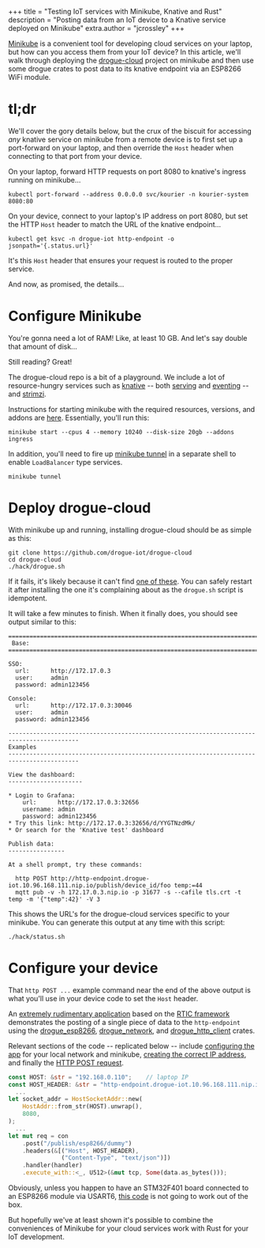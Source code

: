 +++
title = "Testing IoT services with Minikube, Knative and Rust"
description = "Posting data from an IoT device to a Knative service deployed on Minikube"
extra.author = "jcrossley"
+++

[Minikube](https://minikube.sigs.k8s.io/docs/) is a convenient tool
for developing cloud services on your laptop, but how can you access
them from your IoT device? In this article, we'll walk through
deploying the
[drogue-cloud](https://github.com/drogue-iot/drogue-cloud) project on
minikube and then use some drogue crates to post data to its knative
endpoint via an ESP8266 WiFi module.

<!-- more -->

# tl;dr

We'll cover the gory details below, but the crux of the biscuit for
accessing _any_ knative service on minikube from a remote device is to
first set up a port-forward on your laptop, and then override the
`Host` header when connecting to that port from your device.

On your laptop, forward HTTP requests on port 8080 to knative's
ingress running on minikube...

```shell
kubectl port-forward --address 0.0.0.0 svc/kourier -n kourier-system 8080:80
```

On your device, connect to your laptop's IP address on port 8080, but
set the HTTP `Host` header to match the URL of the knative endpoint...

```shell
kubectl get ksvc -n drogue-iot http-endpoint -o jsonpath='{.status.url}'
```

It's this `Host` header that ensures your request is routed to the
proper service.

And now, as promised, the details...

# Configure Minikube

You're gonna need a lot of RAM! Like, at least 10 GB. And let's say
double that amount of disk...

Still reading? Great! 

The drogue-cloud repo is a bit of a playground. We include a lot of
resource-hungry services such as [knative](https://knative.dev/) --
both [serving](https://github.com/knative/serving) and
[eventing](https://github.com/knative/eventing) -- and
[strimzi](https://strimzi.io/). 

Instructions for starting minikube with the required resources,
versions, and addons are
[here](https://github.com/drogue-iot/drogue-cloud/blob/main/deploy/minikube.adoc). Essentially,
you'll run this:

```shell
minikube start --cpus 4 --memory 10240 --disk-size 20gb --addons ingress
```

In addition, you'll need to fire up [minikube
tunnel](https://minikube.sigs.k8s.io/docs/commands/tunnel/) in a
separate shell to enable `LoadBalancer` type services.

```shell
minikube tunnel
```

# Deploy drogue-cloud

With minikube up and running, installing drogue-cloud should be as simple as this: 

```shell
git clone https://github.com/drogue-iot/drogue-cloud
cd drogue-cloud
./hack/drogue.sh
```

If it fails, it's likely because it can't find [one of
these](https://github.com/drogue-iot/drogue-cloud/blob/main/deploy/README.adoc#pre-requisites). You
can safely restart it after installing the one it's complaining about
as the `drogue.sh` script is idempotent.

It will take a few minutes to finish. When it finally does, you should
see output similar to this:

```shell
==========================================================================================
 Base:
==========================================================================================

SSO:
  url:      http://172.17.0.3
  user:     admin
  password: admin123456

Console:
  url:      http://172.17.0.3:30046
  user:     admin
  password: admin123456

------------------------------------------------------------------------------------------
Examples
------------------------------------------------------------------------------------------

View the dashboard:
---------------------

* Login to Grafana:
    url:      http://172.17.0.3:32656
    username: admin
    password: admin123456
* Try this link: http://172.17.0.3:32656/d/YYGTNzdMk/
* Or search for the 'Knative test' dashboard

Publish data:
----------------

At a shell prompt, try these commands:

  http POST http://http-endpoint.drogue-iot.10.96.168.111.nip.io/publish/device_id/foo temp:=44
  mqtt pub -v -h 172.17.0.3.nip.io -p 31677 -s --cafile tls.crt -t temp -m '{"temp":42}' -V 3
```

This shows the URL's for the drogue-cloud services specific to your
minikube. You can generate this output at any time with this script:

```shell
./hack/status.sh
```

# Configure your device

That `http POST ...` example command near the end of the above output
is what you'll use in your device code to set the `Host` header.

An [extremely rudimentary
application](https://github.com/jcrossley3/stm32f401-blinky/blob/0e97ed4c2d256376ea61c30701288642f34c0209/src/main.rs)
based on the [RTIC framework](http://rtic.rs) demonstrates the posting
of a single piece of data to the `http-endpoint` using the
[drogue_esp8266](https://github.com/drogue-iot/drogue-esp8266),
[drogue_network](https://github.com/drogue-iot/drogue-network), and
[drogue_http_client](https://github.com/drogue-iot/drogue-http-client)
crates.

Relevant sections of the code -- replicated below -- include
[configuring the
app](https://github.com/jcrossley3/stm32f401-blinky/blob/0e97ed4c2d256376ea61c30701288642f34c0209/src/main.rs#L4-L8)
for your local network and minikube, [creating the correct IP
address](https://github.com/jcrossley3/stm32f401-blinky/blob/0e97ed4c2d256376ea61c30701288642f34c0209/src/main.rs#L101-L104),
and finally the [HTTP POST
request](https://github.com/jcrossley3/stm32f401-blinky/blob/0e97ed4c2d256376ea61c30701288642f34c0209/src/main.rs#L121-L126).

```rust
const HOST: &str = "192.168.0.110";    // laptop IP
const HOST_HEADER: &str = "http-endpoint.drogue-iot.10.96.168.111.nip.io";
  ...
let socket_addr = HostSocketAddr::new(
    HostAddr::from_str(HOST).unwrap(),
    8080,
);
  ...
let mut req = con
    .post("/publish/esp8266/dummy")
    .headers(&[("Host", HOST_HEADER),
               ("Content-Type", "text/json")])
    .handler(handler)
    .execute_with::<_, U512>(&mut tcp, Some(data.as_bytes()));
```

Obviously, unless you happen to have an STM32F401 board connected to
an ESP8266 module via USART6, [this
code](https://github.com/jcrossley3/stm32f401-blinky/tree/esp8266) is
not going to work out of the box.

But hopefully we've at least shown it's possible to combine the
conveniences of Minikube for your cloud services work with Rust for
your IoT development.
